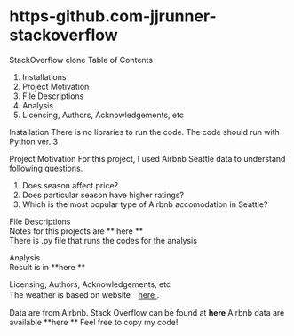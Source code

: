 # https-github.com-jjrunner-stackoverflow
StackOverflow clone
Table of Contents
1. Installations 
2. Project Motivation
3. File Descriptions
4. Analysis
5. Licensing, Authors, Acknowledgements, etc

Installation
There is no libraries to run the code. The code should run with Python ver. 3

Project Motivation
For this project, I used Airbnb Seattle data to understand following questions.
1. Does season affect price?
2. Does particular season have higher ratings?
3. Which is the most popular type of Airbnb accomodation in Seattle?

File Descriptions <br>
Notes for this projects are ** here ** <br>
There is .py file that runs the codes for the analysis

Analysis <br>
Result is in **here **

Licensing, Authors, Acknowledgements, etc <br>
The weather is based on website　<A HREF="https://weather-and-climate.com/average-monthly-precipitation-Rainfall-inches,seattle,United-States-of-America">here </A>. 

Data are from Airbnb. 
Stack Overflow can be found at **here**
Airbnb data are available **here **
Feel free to copy my code!
